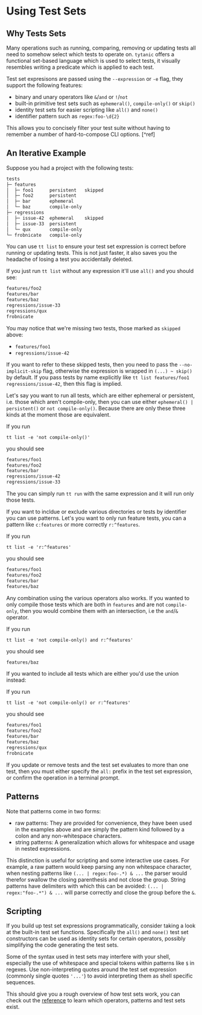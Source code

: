 # Using Test Sets
## Why Tests Sets
Many operations such as running, comparing, removing or updating tests all need to somehow select which tests to operate on.
`tytanic` offers a functional set-based language which is used to select tests, it visually resembles writing a predicate which is applied to each test.

Test set expresisons are passed using the `--expression` or `-e` flag, they support the following features:
- binary and unary operators like `&`/`and` or `!`/`not`
- built-in primitive test sets such as `ephemeral()`, `compile-only()` or `skip()`
- identity test sets for easier scripting like `all()` and `none()`
- identifier pattern such as `regex:foo-\d{2}`

This allows you to concisely filter your test suite without having to remember a number of hard-to-compose CLI options. [^ref]

## An Iterative Example
Suppose you had a project with the following tests:
```txt
tests
├─ features
│  ├─ foo1      persistent   skipped
│  ├─ foo2      persistent
│  ├─ bar       ephemeral
│  └─ baz       compile-only
├─ regressions
│  ├─ issue-42  ephemeral    skipped
│  ├─ issue-33  persistent
│  └─ qux       compile-only
└─ frobnicate   compile-only
```

You can use `tt list` to ensure your test set expression is correct before running or updating tests.
This is not just faster, it also saves you the headache of losing a test you accidentally deleted.

If you just run `tt list` without any expression it'll use `all()` and you should see:
```txt
features/foo2
features/bar
features/baz
regressions/issue-33
regressions/qux
frobnicate
```

You may notice that we're missing two tests, those marked as `skipped` above:
- `features/foo1`
- `regressions/issue-42`

If you want to refer to these skipped tests, then you need to pass the `--no-implicit-skip` flag, otherwise the expression is wrapped in `(...) ~ skip()` by default.
If you pass tests by name explicitly like `tt list features/foo1 regressions/issue-42`, then this flag is implied.

Let's say you want to run all tests, which are either ephemeral or persistent, i.e. those which aren't compile-only, then you can use either `ephemeral() | persistent()` or `not compile-only()`.
Because there are only these three kinds at the moment those are equivalent.

If you run
```shell
tt list -e 'not compile-only()'
```
you should see
```txt
features/foo1
features/foo2
features/bar
regressions/issue-42
regressions/issue-33
```

The you can simply run `tt run` with the same expression and it will run only those tests.

If you want to incldue or exclude various directories or tests by identifier you can use patterns.
Let's you want to only run feature tests, you can a pattern like `c:features` or more correctly `r:^features`.

If you run
```shell
tt list -e 'r:^features'
```
you should see
```txt
features/foo1
features/foo2
features/bar
features/baz
```

Any combination using the various operators also works.
If you wanted to only compile those tests which are both in `features` and are not `compile-only`, then you would combine them with an intersection, i.e the `and`/`&` operator.

If you run
```shell
tt list -e 'not compile-only() and r:^features'
```
you should see
```txt
features/baz
```

If you wanted to include all tests which are either you'd use the union instead:

If you run
```shell
tt list -e 'not compile-only() or r:^features'
```
you should see
```txt
features/foo1
features/foo2
features/bar
features/baz
regressions/qux
frobnicate
```

If you update or remove tests and the test set evaluates to more than one test, then you must either specify the `all:` prefix in the test set expression, or confirm the operation in a terminal prompt.

## Patterns
Note that patterns come in two forms:
- raw patterns: They are provided for convenience, they have been used in the examples above and are simply the pattern kind followed by a colon and any non-whitespace characters.
- string patterns: A generalization which allows for whitespace and usage in nested expressions.

This distinction is useful for scripting and some interactive use cases.
For example, a raw pattern would keep parsing any non whitespace character, when nesting patterns like `(... | regex:foo-.*) & ...` the parser would therefor swallow the closing parenthesis and not close the group.
String patterns have delimiters with which this can be avoided: `(... | regex:"foo-.*") & ...` will parse correctly and close the group before the `&`.

## Scripting
If you build up test set expressions programmatically, consider taking a look at the built-in test set functions.
Specifically the `all()` and `none()` test set constructors can be used as identity sets for certain operators, possibly simplifying the code generating the test sets.

Some of the syntax used in test sets may interfere with your shell, especially the use of whitespace and special tokens within patterns like `$` in regexes.
Use non-interpreting quotes around the test set expression (commonly single quotes `'...'`) to avoid interpreting them as shell specific sequences.

This should give you a rough overview of how test sets work, you can check out the [reference] to learn which operators, patterns and test sets exist.

[reference]: ../reference/test-sets/index.html
